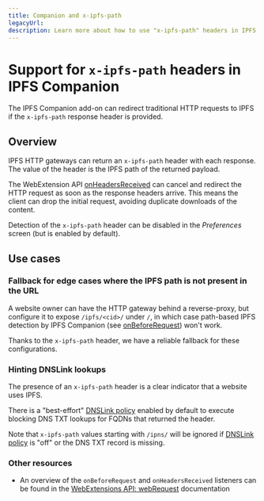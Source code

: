 ```yaml
---
title: Companion and x-ipfs-path
legacyUrl:
description: Learn more about how to use "x-ipfs-path" headers in IPFS Companion.
---
```


# Support for `x-ipfs-path` headers in IPFS Companion

The IPFS Companion add-on can redirect traditional HTTP requests to IPFS if the `x-ipfs-path` response header is provided.

## Overview

IPFS HTTP gateways can return an `x-ipfs-path` header with each response. The value of the header is the IPFS path of the returned payload.

The WebExtension API [onHeadersReceived](https://developer.mozilla.org/en-US/docs/Mozilla/Add-ons/WebExtensions/API/webRequest/onHeadersReceived) can cancel and redirect the HTTP request as soon as the response headers arrive. This means the client can drop the initial request, avoiding duplicate downloads of the content.

Detection of the `x-ipfs-path` header can be disabled in the _Preferences_ screen (but is enabled by default).

## Use cases

### Fallback for edge cases where the IPFS path is not present in the URL

A website owner can have the HTTP gateway behind a reverse-proxy, but configure it to expose `/ipfs/<cid>/` under `/`, in which case path-based IPFS detection by IPFS Companion (see [onBeforeRequest](https://developer.mozilla.org/en-US/Add-ons/WebExtensions/API/webRequest/onBeforeRequest)) won't work.

Thanks to the `x-ipfs-path` header, we have a reliable fallback for these configurations.

### Hinting DNSLink lookups

The presence of an `x-ipfs-path` header is a clear indicator that a website uses IPFS.

There is a "best-effort" [DNSLink policy](dnslink-companion.md) enabled by default to execute blocking DNS TXT lookups for FQDNs that returned the header.

Note that `x-ipfs-path` values starting with `/ipns/` will be ignored if [DNSLink policy](dnslink-companion.md) is "off" or the DNS TXT record is missing.

### Other resources

- An overview of the `onBeforeRequest` and `onHeadersReceived` listeners can be found in the [WebExtensions API: webRequest](https://developer.mozilla.org/en-US/docs/Mozilla/Add-ons/WebExtensions/API/webRequest) documentation
